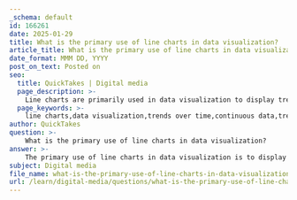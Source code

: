 ```yaml
---
_schema: default
id: 166261
date: 2025-01-29
title: What is the primary use of line charts in data visualization?
article_title: What is the primary use of line charts in data visualization?
date_format: MMM DD, YYYY
post_on_text: Posted on
seo:
  title: QuickTakes | Digital media
  page_description: >-
    Line charts are primarily used in data visualization to display trends over time and to compare different datasets, helping viewers identify patterns and fluctuations in a clear manner.
  page_keywords: >-
    line charts,data visualization,trends over time,continuous data,trend analysis,comparison,fluctuations,data points,simplicity,highlighting patterns
author: QuickTakes
question: >-
    What is the primary use of line charts in data visualization?
answer: >-
    The primary use of line charts in data visualization is to display trends over time or continuous data. Line charts are particularly effective for illustrating how a variable changes in relation to another variable, typically time, allowing viewers to easily identify patterns, fluctuations, and trends.\n\nHere are some key aspects of line charts:\n\n1. **Trend Analysis**: Line charts are ideal for showing trends over a period, such as sales growth, temperature changes, or stock prices. The continuous nature of the line helps to visualize the direction and rate of change.\n\n2. **Comparison**: Multiple lines can be plotted on the same chart to compare different datasets. For example, comparing the sales of different products over the same time period can provide insights into performance relative to one another.\n\n3. **Data Points**: Each point on the line represents a data value at a specific time, making it easy to see exact values and how they relate to one another.\n\n4. **Simplicity**: Line charts are straightforward and easy to read, making them accessible for a wide audience. They effectively communicate information without overwhelming the viewer with excessive detail.\n\n5. **Highlighting Patterns**: Line charts can help in identifying seasonal patterns, cycles, or anomalies in the data, which can be crucial for decision-making processes.\n\nIn summary, line charts are a powerful tool in data visualization for tracking changes over time, comparing multiple datasets, and highlighting trends and patterns in a clear and concise manner.
subject: Digital media
file_name: what-is-the-primary-use-of-line-charts-in-data-visualization.md
url: /learn/digital-media/questions/what-is-the-primary-use-of-line-charts-in-data-visualization
---
```


&nbsp;